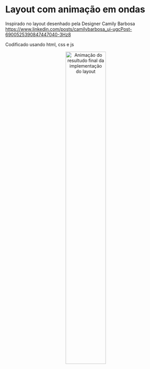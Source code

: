 # Layout com animação em ondas

Inspirado no layout desenhado pela Designer Camily Barbosa
https://www.linkedin.com/posts/camilybarbosa_ui-ugcPost-6900525390847447040-3Hz8

Codificado usando html, css e js

<p align="center">
  <img width="50%" src="https://github.com/wesdrasalves/wave-layout/blob/main/screenshot.gif?raw=true" alt="Animação do resultudo final da implementação do layout"/>
</p>